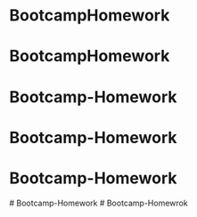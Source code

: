 # BootcampHomework
# BootcampHomework
# Bootcamp-Homework
# Bootcamp-Homework
# Bootcamp-Homework
#   B o o t c a m p - H o m e w o r k  
 # Bootcamp-Homewrok

